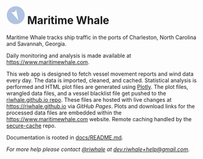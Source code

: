 # ![Logo](assets/logo_48.png) Maritime Whale

Maritime Whale tracks ship traffic in the ports of Charleston, North Carolina
and Savannah, Georgia.

Daily monitoring and analysis is made available at
https://www.maritimewhale.com.

This web app is designed to fetch vessel movement reports and wind data every
day. The data is imported, cleaned, and cached. Statistical analysis is
performed and HTML plot files are generated using [Plotly](https://plotly.com/).
The plot files, wrangled data files, and a vessel blacklist file get pushed to
the [riwhale.github.io repo](https://github.com/riwhale/riwhale.github.io/).
These files are hosted with live changes at https://riwhale.github.io via
_GitHub Pages_. Plots and download links for the processed data files are
embedded within the https://www.maritimewhale.com website. Remote caching
handled by the [secure-cache](https://github.com/riwhale/secure-cache) repo.

Documentation is rooted in [docs/README.md](docs/README.md).

_For more help please contact [@riwhale](https://github.com/riwhale) at [dev.riwhale+help@gmail.com](mailto:dev.riwhale+help@gmail.com)._
